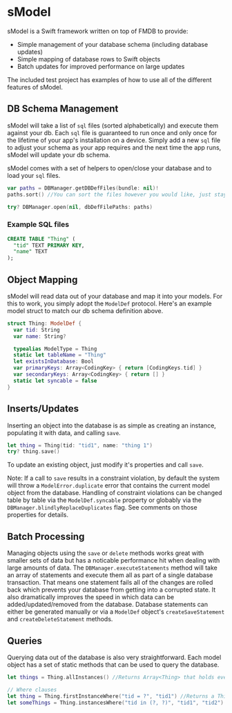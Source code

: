 # sModel

sModel is a Swift framework written on top of FMDB to provide:
  - Simple management of your database schema (including database updates)
  - Simple mapping of database rows to Swift objects
  - Batch updates for improved performance on large updates

The included test project has examples of how to use all of the different features
of sModel.

## DB Schema Management

sModel will take a list of `sql` files (sorted alphabetically) and execute them against your
db.  Each `sql` file is guaranteed to run once and only once for the lifetime of your app's
installation on a device.  Simply add a new `sql` file to adjust your schema as your app requires
and the next time the app runs, sModel will update your db schema.

sModel comes with a set of helpers to open/close your database and to load your `sql` files.

```swift
var paths = DBManager.getDBDefFiles(bundle: nil)!
paths.sort() //You can sort the files however you would like, just stay consistent.

try? DBManager.open(nil, dbDefFilePaths: paths)
```

### Example SQL files

```sql
CREATE TABLE "Thing" (
  "tid" TEXT PRIMARY KEY,
  "name" TEXT
);
```

## Object Mapping

sModel will read data out of your database and map it into your models. For this to
work, you simply adopt the `ModelDef` protocol. Here's an example
model struct to match our db schema definition above.

```swift
struct Thing: ModelDef {
  var tid: String
  var name: String?

  typealias ModelType = Thing
  static let tableName = "Thing"
  let existsInDatabase: Bool
  var primaryKeys: Array<CodingKey> { return [CodingKeys.tid] }
  var secondaryKeys: Array<CodingKey> { return [] }
  static let syncable = false
}
```

## Inserts/Updates

Inserting an object into the database is as simple as creating an instance, populating
it with data, and calling `save`.

```swift
let thing = Thing(tid: "tid1", name: "thing 1")
try? thing.save()
```

To update an existing object, just modify it's properties and call `save`.

Note: If a call to `save` results in a constraint violation, by default the system will throw a `ModelError.duplicate` error that contains the current model object from the database. Handling of constraint violations can be changed table by table via the `ModelDef.syncable` property or globably via the `DBManager.blindlyReplaceDuplicates` flag.  See comments on those properties for details.

## Batch Processing

Managing objects using the `save` or `delete` methods works great with smaller sets of data but has a noticable performance hit when dealing with large amounts of data.  The `DBManager.executeStatements` method will take an array of statements and execute them all as part of a single database transaction.  That means one statement fails all of the changes are rolled back which prevents your database from getting into a corrupted state.  It also dramatically improves the speed in which data can be added/updated/removed from the database. Database statements can either be generated manually or via a `ModelDef` object's `createSaveStatement` and `createDeleteStatement` methods.

## Queries

Querying data out of the database is also very straightforward.  Each model object has
a set of static methods that can be used to query the database.

```swift
let things = Thing.allInstances() //Returns Array<Thing> that holds every instance of `Thing`

// Where clauses
let thing = Thing.firstInstanceWhere("tid = ?", "tid1") //Returns a Thing?
let someThings = Thing.instancesWhere("tid in (?, ?)", "tid1", "tid2") //Return Array<Thing> for each `Thing` that matches the where clause
```
